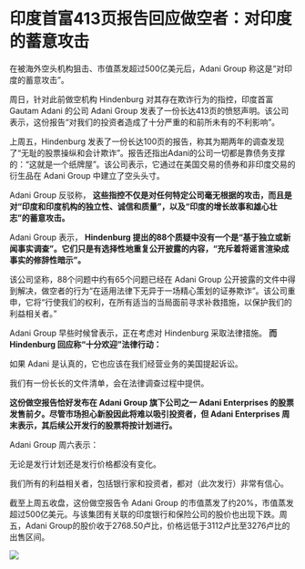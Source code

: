 # 印度首富413页报告回应做空者：对印度的蓄意攻击

在被海外空头机构狙击、市值蒸发超过500亿美元后，Adani Group 称这是“对印度的蓄意攻击”。

周日，针对此前做空机构 Hindenburg 对其存在欺诈行为的指控，印度首富 Gautam Adani 的公司 Adani Group
发表了一份长达413页的愤怒声明。该公司表示，这份报告“对我们的投资者造成了十分严重的和前所未有的不利影响”。

上周五，Hindenburg
发表了一份长达100页的报告，称其为期两年的调查发现了“无耻的股票操纵和会计欺诈”。报告还指出Adani的公司一切都是靠债务支撑的：“这就是一个纸牌屋”。该公司表示，它通过在美国交易的债券和非印度交易的衍生品在
Adani Group 中建立了空头头寸。

Adani Group 反驳称，
**这些指控不仅是对任何特定公司毫无根据的攻击，而且是对“印度和印度机构的独立性、诚信和质量”，以及“印度的增长故事和雄心壮志”的蓄意攻击。**

Adani Group 表示， **Hindenburg
提出的88个质疑中没有一个是“基于独立或新闻事实调查”。它们只是有选择性地重复公开披露的内容，“充斥着将谣言渲染成事实的修辞性暗示”。**

该公司坚称，88个问题中约有65个问题已经在 Adani Group
公开披露的文件中得到解决，做空者的行为“在适用法律下无异于一场精心策划的证券欺诈”。该公司重申，它将“行使我们的权利，在所有适当的当局面前寻求补救措施，以保护我们的利益相关者。”

Adani Group 早些时候曾表示，正在考虑对 Hindenburg 采取法律措施。 **而 Hindenburg 回应称“十分欢迎”法律行动：**

如果 Adani 是认真的，它也应该在我们经营业务的美国提起诉讼。

我们有一份长长的文件清单，会在法律调查过程中提供。

**这份做空报告恰好发布在 Adani Group 旗下公司之一 Adani Enterprises
的股票发售前夕。尽管市场担心新股因此将难以吸引投资者，但 Adani Enterprises 周末表示，其后续公开发行的股票将按计划进行。**

Adani Group 周六表示：

无论是发行计划还是发行价格都没有变化。

我们所有的利益相关者，包括银行家和投资者，都对（此次发行）非常有信心。

截至上周五收盘，这份做空报告令 Adani Group
的市值蒸发了约20%，市值蒸发超过500亿美元。与该集团有关联的印度银行和保险公司的股价也出现下跌。周五，Adani
Group的股价收于2768.50卢比，价格远低于3112卢比至3276卢比的出售区间。

![](https://inews.gtimg.com/newsapp_bt/0/15633640172/1000)

